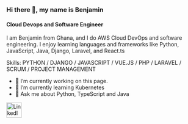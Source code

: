 ### Hi there 👋, my name is Benjamin
#### Cloud Devops and Software Engineer

I am Benjamin from Ghana, and I do AWS Cloud DevOps and software engineering. I enjoy learning languages and frameworks like Python, JavaScript, Java, Django, Laravel, and React.ts

Skills: PYTHON / DJANGO / JAVASCRIPT / VUE.JS / PHP / LARAVEL / SCRUM / PROJECT MANAGEMENT

- 🔭 I’m currently working on this page. 
- 🌱 I’m currently learning Kubernetes 
- 💬 Ask me about Python, TypeScript and Java 


[<img src="https://cdn.jsdelivr.net/npm/simple-icons@3.0.1/icons/linkedin.svg" alt="LinkedIn" height="40"/>](https://www.linkedin.com/in/benjamin-andoh/)

